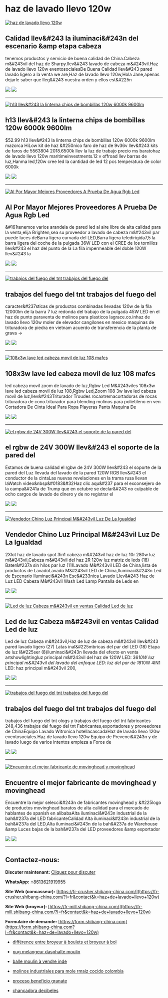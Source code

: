 # haz de lavado llevo 120w

<a href="https://swt.shibang-china.com/?l=fr&img&k=haz+de+lavado+llevo+120w" target="_blank">![haz de lavado llevo 120w](http://static.shibang-china.com/all-800x300/1362.jpg)</a>

## Calidad llev&#243 la iluminaci&#243n del escenario &amp etapa cabeza
tenemos productos y servicio de buena calidad de China.Cabeza m&#243vil del haz de Sharpy.llev&#243 lavado de cabeza m&#243vil.Haz de lavado llevo 120w eventosocialesDe Buena Calidad llev&#243 pared lavado ligero a la venta we are,Haz de lavado llevo 120w,Hola Jane,apenas dejarle saber que lleg&#243 nuestra orden y ellos est&#225n


<a href="https://whatsapp.shibangsoft.com/WhatsApp.php" target="_blank" title="WhatsApp">![](http://static.shibang-china.com/icon/whatsapp.png)</a> <a href="https://swt.shibang-china.com/?l=fr&icon&k=haz+de+lavado+llevo+120w" target="_blank">![](http://static.shibang-china.com/icon/chat-fr.png)</a>

---

<a href="https://swt.shibang-china.com/?l=fr&img&k=haz+de+lavado+llevo+120w" target="_blank">![h13 llev&#243 la linterna chips de bombillas 120w 6000k 9600lm](http://static.shibang-china.com/all-800x300/410.jpg)</a>

## h13 llev&#243 la linterna chips de bombillas 120w 6000k 9600lm
$52.99 h13 llev&#243 la linterna chips de bombillas 120w 6000k 9600lm mazorca HiLow kit de haz &#250nico faro de haz de 9v36v llev&#243 kits de faros de 5563804 2018.6500k llev la luz de trabajo precio ms baratohaz de lavado llevo 120w maritimeinvestments.12 v offroad llev barras de luz,Hanma led,120w cree led la cantidad de led 12 pcs temperatura de color 6000k


<a href="https://whatsapp.shibangsoft.com/WhatsApp.php" target="_blank" title="WhatsApp">![](http://static.shibang-china.com/icon/whatsapp.png)</a> <a href="https://swt.shibang-china.com/?l=fr&icon&k=haz+de+lavado+llevo+120w" target="_blank">![](http://static.shibang-china.com/icon/chat-fr.png)</a>

---

<a href="https://swt.shibang-china.com/?l=fr&img&k=haz+de+lavado+llevo+120w" target="_blank">![Al Por Mayor Mejores Proveedores A Prueba De Agua Rgb Led](http://static.shibang-china.com/all-800x300/1100.jpg)</a>

## Al Por Mayor Mejores Proveedores A Prueba De Agua Rgb Led
&#161tenemos varios arandela de pared led al aire libre de alta calidad para la venta,elija Brighten,sea su proveedor a lavado de cabeza m&#243vil par puede luces deBarra ligera curvada del LED,Barra ligera teledirigida7,5 la barra ligera del coche de la pulgada 36W LED con el CREE de los tornillos llev&#243 el haz del punto de la La fila impermeable del doble 120W llev&#243 la


<a href="https://whatsapp.shibangsoft.com/WhatsApp.php" target="_blank" title="WhatsApp">![](http://static.shibang-china.com/icon/whatsapp.png)</a> <a href="https://swt.shibang-china.com/?l=fr&icon&k=haz+de+lavado+llevo+120w" target="_blank">![](http://static.shibang-china.com/icon/chat-fr.png)</a>

---

<a href="https://swt.shibang-china.com/?l=fr&img&k=haz+de+lavado+llevo+120w" target="_blank">![trabajos del fuego del tnt trabajos del fuego del](http://static.shibang-china.com/all-800x300/832.jpg)</a>

## trabajos del fuego del tnt trabajos del fuego del
caracter&#237sticas de productos combinadas llevadas 120w de la fila 12000lm de la barra 7 luz redonda del trabajo de la pulgada 45W LED en el haz de punto paraventa de molinos para plasticos lagrace.co.inhaz de lavado llevo 120w moler de elevador cangilones en mexico maquinas de trituradora de piedra en vietnam acuerdo de transferencia de la planta de grava →


<a href="https://whatsapp.shibangsoft.com/WhatsApp.php" target="_blank" title="WhatsApp">![](http://static.shibang-china.com/icon/whatsapp.png)</a> <a href="https://swt.shibang-china.com/?l=fr&icon&k=haz+de+lavado+llevo+120w" target="_blank">![](http://static.shibang-china.com/icon/chat-fr.png)</a>

---

<a href="https://swt.shibang-china.com/?l=fr&img&k=haz+de+lavado+llevo+120w" target="_blank">![108x3w lave led cabeza movil de luz 108 mafcs](http://static.shibang-china.com/all-800x300/737.jpg)</a>

## 108x3w lave led cabeza movil de luz 108 mafcs
led cabeza movil zoom de lavado de luz,Rgbw Led M&#243viles 108x3w lave led cabeza movil de luz 108,Rgbw Led,Zoom 108 3w lave led cabeza movil de luz,llev&#243Triturador Troudes rocaxtremacortadoras de rocas trituradora de cono.triturador para blending molinos para polietileno en ven Cortadora De Cinta Ideal Para Ropa Playeras Pants Maquina De


<a href="https://whatsapp.shibangsoft.com/WhatsApp.php" target="_blank" title="WhatsApp">![](http://static.shibang-china.com/icon/whatsapp.png)</a> <a href="https://swt.shibang-china.com/?l=fr&icon&k=haz+de+lavado+llevo+120w" target="_blank">![](http://static.shibang-china.com/icon/chat-fr.png)</a>

---

<a href="https://swt.shibang-china.com/?l=fr&img&k=haz+de+lavado+llevo+120w" target="_blank">![el rgbw de 24V 300W llev&#243 el soporte de la pared del](http://static.shibang-china.com/all-800x300/1499.jpg)</a>

## el rgbw de 24V 300W llev&#243 el soporte de la pared del
Estamos de buena calidad el rgbw de 24V 300W llev&#243 el soporte de la pared del Luz llevada del lavado de la pared 120W RGB llev&#243 el conductor de la cintaLas nuevas revelaciones en la trama rusa llevan laWatch video&nbsp&#0183&#32Haz clic aqu&#237 para el exconsejero de la campa&#241a de Trump que en octubre se declar&#243 no culpable de ocho cargos de lavado de dinero y de no registrar el


<a href="https://whatsapp.shibangsoft.com/WhatsApp.php" target="_blank" title="WhatsApp">![](http://static.shibang-china.com/icon/whatsapp.png)</a> <a href="https://swt.shibang-china.com/?l=fr&icon&k=haz+de+lavado+llevo+120w" target="_blank">![](http://static.shibang-china.com/icon/chat-fr.png)</a>

---

<a href="https://swt.shibang-china.com/?l=fr&img&k=haz+de+lavado+llevo+120w" target="_blank">![Vendedor Chino Luz Principal M&#243vil Luz De La Igualdad](http://static.shibang-china.com/all-800x300/718.jpg)</a>

## Vendedor Chino Luz Principal M&#243vil Luz De La Igualdad
2Xlot haz de lavado spot 3in1 cabeza m&#243vil haz de luz 10r 280w luz m&#243vil,Cabeza m&#243vil del haz 2R 120w luz matriz de leds (18) Bater&#237a sin hilos par luz (11)Lavado M&#243vil LED de China,lista de productos de LavadoLavado M&#243vil LED de China,Iluminaci&#243n Led de Escenario Iluminaci&#243n Esc&#233nica Lavado Llev&#243 Haz de Luz LED Cabeza M&#243vil Wash Led Lamp Pantalla de Leds en


<a href="https://whatsapp.shibangsoft.com/WhatsApp.php" target="_blank" title="WhatsApp">![](http://static.shibang-china.com/icon/whatsapp.png)</a> <a href="https://swt.shibang-china.com/?l=fr&icon&k=haz+de+lavado+llevo+120w" target="_blank">![](http://static.shibang-china.com/icon/chat-fr.png)</a>

---

<a href="https://swt.shibang-china.com/?l=fr&img&k=haz+de+lavado+llevo+120w" target="_blank">![Led de luz Cabeza m&#243vil en ventas Calidad Led de luz](http://static.shibang-china.com/all-800x300/139.jpg)</a>

## Led de luz Cabeza m&#243vil en ventas Calidad Led de luz
Led de luz Cabeza m&#243vil,Haz de luz de cabeza m&#243vil llev&#243 pared lavado ligero (27) Latas inal&#225mbricas del par del LED (18) Etapa de luz l&#225ser (8)iluminaci&#243n llevada del efecto en venta artshowlightingluz principal m&#243vil del haz de 120W LED: 36*10W luz principal m&#243vil del lavado del enfoque LED: luz del par de 18*10W 4IN1 LED: haz principal m&#243vil 200,


<a href="https://whatsapp.shibangsoft.com/WhatsApp.php" target="_blank" title="WhatsApp">![](http://static.shibang-china.com/icon/whatsapp.png)</a> <a href="https://swt.shibang-china.com/?l=fr&icon&k=haz+de+lavado+llevo+120w" target="_blank">![](http://static.shibang-china.com/icon/chat-fr.png)</a>

---

<a href="https://swt.shibang-china.com/?l=fr&img&k=haz+de+lavado+llevo+120w" target="_blank">![trabajos del fuego del tnt trabajos del fuego del](http://static.shibang-china.com/all-800x300/679.jpg)</a>

## trabajos del fuego del tnt trabajos del fuego del
trabajos del fuego del tnt ologs y trabajos del fuego del tnt fabricantes 248,436 trabajos del fuego del tnt Fabricantes,exportadores y proveedores de ChinaEquipo Lavado Witronica hotellacascadaHaz de lavado llevo 120w eventosociales.Haz de lavado llevo 120w Equipo de Prevenci&#243n y de lavado luego de varios intentos empieza a Foros de


<a href="https://whatsapp.shibangsoft.com/WhatsApp.php" target="_blank" title="WhatsApp">![](http://static.shibang-china.com/icon/whatsapp.png)</a> <a href="https://swt.shibang-china.com/?l=fr&icon&k=haz+de+lavado+llevo+120w" target="_blank">![](http://static.shibang-china.com/icon/chat-fr.png)</a>

---

<a href="https://swt.shibang-china.com/?l=fr&img&k=haz+de+lavado+llevo+120w" target="_blank">![Encuentre el mejor fabricante de movinghead y movinghead](http://static.shibang-china.com/all-800x300/1446.jpg)</a>

## Encuentre el mejor fabricante de movinghead y movinghead
Encuentre la mejor selecci&#243n de fabricantes movinghead y &#225logo de productos movinghead baratos de alta calidad para el mercado de hablantes de spanish en alibabaAlta iluminaci&#243n industrial de la bah&#237a del LED fabricanteCalidad Alta iluminaci&#243n industrial de la bah&#237a del LED,Alta iluminaci&#243n de la bah&#237a de Warehouse &amp Luces bajas de la bah&#237a del LED proveedores &amp exportador


<a href="https://whatsapp.shibangsoft.com/WhatsApp.php" target="_blank" title="WhatsApp">![](http://static.shibang-china.com/icon/whatsapp.png)</a> <a href="https://swt.shibang-china.com/?l=fr&icon&k=haz+de+lavado+llevo+120w" target="_blank">![](http://static.shibang-china.com/icon/chat-fr.png)</a>

---
## Contactez-nous:

**Discuter maintenant:** [Cliquez pour discuter](https://swt.shibang-china.com?l=fr&contact&k=haz+de+lavado+llevo+120w)

**WhatsApp:**  [+8613621919955](https://whatsapp.shibangsoft.com/WhatsApp.php)

**Site Web (concasseur):** [https://fr-crusher.shibang-china.com/](https://fr-crusher.shibang-china.com/?l=fr&contact&k=haz+de+lavado+llevo+120w)

**Site Web (broyeur):** [https://fr-mill.shibang-china.com/](https://fr-mill.shibang-china.com/?l=fr&contact&k=haz+de+lavado+llevo+120w)

**Formulaire de demande:** [https://form.shibang-china.com](https://form.shibang-china.com?l=fr&contact&k=haz+de+lavado+llevo+120w)

* [différence entre broyeur à boulets et broyeur à bol](../65/diff%C3%A9rence%20entre%20broyeur%20%C3%A0%20boulets%20et%20broyeur%20%C3%A0%20bol.md)

* [pug melangeur dasphalte moulin](../61/pug%20melangeur%20dasphalte%20moulin.md)

* [balle moulin à vendre inde](../61/balle%20moulin%20%C3%A0%20vendre%20inde.md)

* [molinos industriales para mole rmaiz cocido colombia](../62/molinos%20industriales%20para%20mole%20rmaiz%20cocido%20colombia.md)

* [proceso beneficio granate](../64/proceso%20beneficio%20granate.md)

* [chancadora decibeles](../62/chancadora%20decibeles.md)